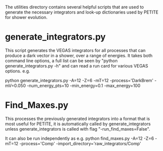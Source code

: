 The utilities directory contains several helpful scripts that are used to generate the necessary integrators and look-up dictionaries used by PETITE for shower evolution. 


# generate_integrators.py  
This script generates the VEGAS integrators for all processes that can produce a dark vector in a shower, over a range of energies. 
It takes both command line options, a full list can be seen by "python generate_integrators.py -h" and can read a run card for various VEGAS options.
e.g.

python generate_integrators.py -A=12 -Z=6 -mT=12 -process='DarkBrem' -mV=0.050 -num_energy_pts=10 -min_energy=0.1 -max_energy=100

# Find_Maxes.py
This processes the previously generated integrators into a format that is most useful for PETITE, it is automatically called by generate_integrators unless generate_integrators is called with flag "-run_find_maxes=False".

It can also be run independently as e.g.
python find_maxes.py -A=12 -Z=6 -mT=12 -process='Comp' -import_directory='raw_integrators/Comp'